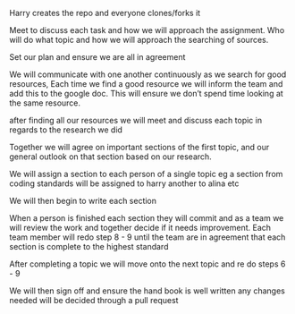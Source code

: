 Harry creates the repo and everyone clones/forks it

Meet to discuss each task and how we will approach the assignment. Who will do what topic and how we will approach the searching of sources.

Set our plan and ensure we are all in agreement

We will communicate with one another continuously as we search for good resources, Each time we find a good resource we will inform the team and add this to the google doc. This will ensure we don’t spend time looking at the same resource.

after finding all our  resources we will meet and discuss each topic in regards to the research we did

Together we will agree on important sections of the first topic, and our general outlook on that section based on our research.

We will assign a section to each person of a single topic eg a section from coding standards will be assigned to harry another to alina etc

 We will then begin to write each section

When a person is finished each section they will commit and as a team we will review the work and together decide if it needs improvement. Each team member will redo step 8 - 9 until the team are in agreement that each section is complete to the highest standard

After completing a topic we will move onto the next topic and re do steps 6 - 9

We will then sign off and ensure the hand book is well written any changes needed will be decided through a pull request
